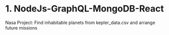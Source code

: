 # 1. NodeJs-GraphQL-MongoDB-React

Nasa Project:
Find inhabitable planets from kepler_data.csv and arrange future missions
